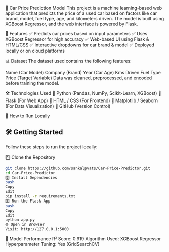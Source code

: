 🚗 Car Price Prediction Model
This project is a machine learning-based web application that predicts the price of a used car based on factors like car brand, model, fuel type, age, and kilometers driven. The model is built using XGBoost Regressor, and the web interface is powered by Flask.

📌 Features
✅ Predicts car prices based on input parameters
✅ Uses XGBoost Regressor for high accuracy
✅ Web-based UI using Flask & HTML/CSS
✅ Interactive dropdowns for car brand & model
✅ Deployed locally or on cloud platforms

📊 Dataset
The dataset used contains the following features:

Name (Car Model)
Company (Brand)
Year (Car Age)
Kms Driven
Fuel Type
Price (Target Variable)
Data was cleaned, preprocessed, and encoded before training the model.

🛠 Technologies Used
🔹 Python (Pandas, NumPy, Scikit-Learn, XGBoost)
🔹 Flask (For Web App)
🔹 HTML / CSS (For Frontend)
🔹 Matplotlib / Seaborn (For Data Visualization)
🔹 GitHub (Version Control)

🚀 How to Run Locally
## 🛠️ Getting Started

Follow these steps to run the project locally:

 1️⃣ Clone the Repository
```bash
git clone https://github.com/sankalpvats/Car-Price-Predictor.git
cd Car-Price-Predictor
2️⃣ Install Dependencies
bash
Copy
Edit
pip install -r requirements.txt
3️⃣ Run the Flask App
bash
Copy
Edit
python app.py
🌐 Open in Browser
Visit: http://127.0.0.1:5000
```
📌 Model Performance
R² Score: 0.919
Algorithm Used: XGBoost Regressor
Hyperparameter Tuning: Yes (GridSearchCV)

